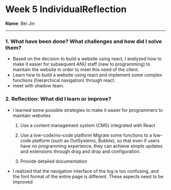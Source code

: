 # Week 5 IndividualReflection 
**Name**:  Bei Jin


---



### 1. What have been done? What challenges and how did I solve them?

- Based on the decision to build a website using react, I analyzed how to make it easier for subsequent ANU staff (new to programming) to maintain the website in order to meet this need of the client.
- Learn how to build a website using react and implement some complex functions (hierarchical navigation) through react. 
- meet with shadow team. 

### 2. Reflection: What did I learn or improve?

- I learned some possible strategies to make it easier for programmers to maintain websites

  1. Use a content management system (CMS) integrated with React

  2. Use a low-code/no-code platform
  Migrate some functions to a low-code platform (such as OutSystems, Bubble), so that even if users have no programming experience, they can achieve simple updates and 
  extensions through drag and drop and configuration.

  3. Provide detailed documentation
 
- I realized that the navigation interface of the log is too confusing, and the font format of the entire page is different. These aspects need to be improved
